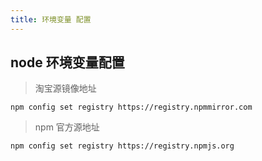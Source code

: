 ```yaml
---
title: 环境变量 配置
---
```


## node 环境变量配置

> 淘宝源镜像地址

```shell
npm config set registry https://registry.npmmirror.com
```

> npm 官方源地址

```shell
npm config set registry https://registry.npmjs.org
```
